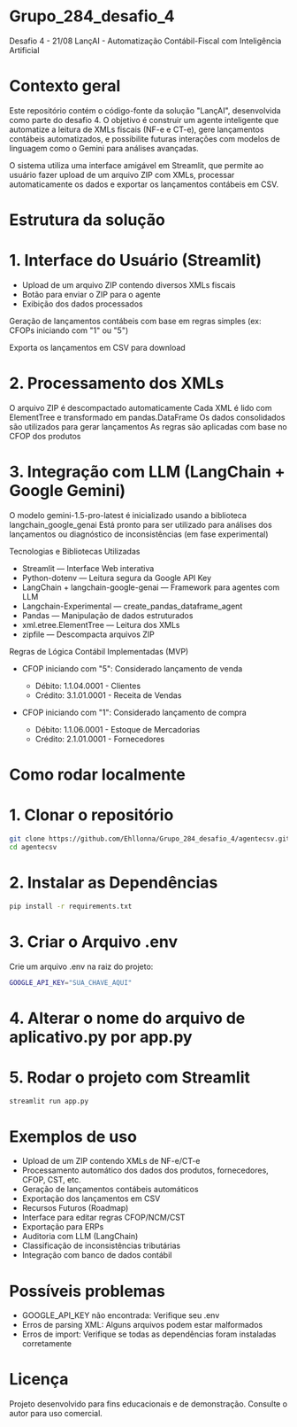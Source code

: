 # Grupo_284_desafio_4
Desafio 4 - 21/08
LançAI - Automatização Contábil-Fiscal com Inteligência Artificial

# Contexto geral

Este repositório contém o código-fonte da solução "LançAI", desenvolvida como parte do desafio 4.
O objetivo é construir um agente inteligente que automatize a leitura de XMLs fiscais (NF-e e CT-e), gere lançamentos contábeis automatizados, e possibilite futuras interações com modelos de linguagem como o Gemini para análises avançadas.

O sistema utiliza uma interface amigável em Streamlit, que permite ao usuário fazer upload de um arquivo ZIP com XMLs, processar automaticamente os dados e exportar os lançamentos contábeis em CSV.

# Estrutura da solução

# 1. Interface do Usuário (Streamlit)

- Upload de um arquivo ZIP contendo diversos XMLs fiscais
- Botão para enviar o ZIP para o agente
- Exibição dos dados processados

Geração de lançamentos contábeis com base em regras simples (ex: CFOPs iniciando com "1" ou "5")

Exporta os lançamentos em CSV para download

# 2. Processamento dos XMLs

O arquivo ZIP é descompactado automaticamente
Cada XML é lido com ElementTree e transformado em pandas.DataFrame
Os dados consolidados são utilizados para gerar lançamentos
As regras são aplicadas com base no CFOP dos produtos

# 3. Integração com LLM (LangChain + Google Gemini)

O modelo gemini-1.5-pro-latest é inicializado usando a biblioteca langchain_google_genai
Está pronto para ser utilizado para análises dos lançamentos ou diagnóstico de inconsistências (em fase experimental)

Tecnologias e Bibliotecas Utilizadas

- Streamlit — Interface Web interativa
- Python-dotenv — Leitura segura da Google API Key
- LangChain + langchain-google-genai — Framework para agentes com LLM
- Langchain-Experimental — create_pandas_dataframe_agent
- Pandas — Manipulação de dados estruturados
- xml.etree.ElementTree — Leitura dos XMLs
- zipfile — Descompacta arquivos ZIP

Regras de Lógica Contábil Implementadas (MVP)

- CFOP iniciando com "5": Considerado lançamento de venda
     - Débito: 1.1.04.0001 - Clientes
     - Crédito: 3.1.01.0001 - Receita de Vendas

- CFOP iniciando com "1": Considerado lançamento de compra
     - Débito: 1.1.06.0001 - Estoque de Mercadorias
     - Crédito: 2.1.01.0001 - Fornecedores

# Como rodar localmente

# 1. Clonar o repositório

```bash
git clone https://github.com/Ehllonna/Grupo_284_desafio_4/agentecsv.git
cd agentecsv
```

# 2. Instalar as Dependências

```bash
pip install -r requirements.txt
```

# 3. Criar o Arquivo .env

Crie um arquivo .env na raiz do projeto:

```bash
GOOGLE_API_KEY="SUA_CHAVE_AQUI"
```
# 4. Alterar o nome do arquivo de aplicativo.py por app.py

# 5. Rodar o projeto com Streamlit

```bash
streamlit run app.py
```

# Exemplos de uso

- Upload de um ZIP contendo XMLs de NF-e/CT-e
- Processamento automático dos dados dos produtos, fornecedores, CFOP, CST, etc.
- Geração de lançamentos contábeis automáticos
- Exportação dos lançamentos em CSV
- Recursos Futuros (Roadmap)
- Interface para editar regras CFOP/NCM/CST
- Exportação para ERPs
- Auditoria com LLM (LangChain)
- Classificação de inconsistências tributárias
- Integração com banco de dados contábil

# Possíveis problemas

- GOOGLE_API_KEY não encontrada: Verifique seu .env
- Erros de parsing XML: Alguns arquivos podem estar malformados
- Erros de import: Verifique se todas as dependências foram instaladas corretamente

# Licença

Projeto desenvolvido para fins educacionais e de demonstração. Consulte o autor para uso comercial.

